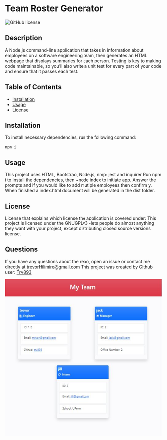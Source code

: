 # Team Roster Generator 

![GitHub license](https://img.shields.io/badge/license-GNUGPLv3-blue.svg)

## Description

A Node.js command-line application that takes in information about employees on a software engineering team, then generates an HTML webpage that displays summaries for each person. Testing is key to making code maintainable, so you’ll also write a unit test for every part of your code and ensure that it passes each test.

## Table of Contents

* [Installation](#installation) 
* [Usage](#usage) 
* [License](#license) 


## Installation
To install necessary dependencies, run the following command:
  ```
  npm i
  ```

## Usage
This project uses HTML, Bootstrao, Node.js, nmp: jest and inquirer
Run npm i to install the dependencies, then ~node index to initiate app. Answer the prompts and if you would like to add mutiple employees then confirm y. When finished a index.html document will be generated in the dist folder.



## License
License that explains which license the application is covered under:
This project is licensed under the GNUGPLv3 -lets people do almost anything they want with your project, except distributing closed source versions license.


## Questions

If you have any questions about the repo, open an issue or contact me directly at trevorHilimire@gmail.com
This project was created by Github user: [Trv893](https://github.com/trv893/)

![Example](/Capture.JPG)
